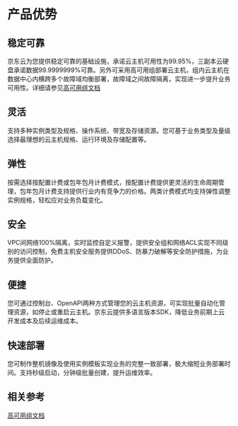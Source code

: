 # 产品优势
## 稳定可靠
京东云为您提供稳定可靠的基础设施，承诺云主机可用性为99.95%，三副本云硬盘承诺数据99.9999999%可靠。另外可采用高可用组部署云主机，组内云主机在数据中心内横跨多个故障域均衡部署，故障域之间故障隔离，实现进一步提升业务可用性。详细请参见[高可用组文档](../../Availability-Group/Introduction/Overview.md)
## 灵活
支持多种实例类型及规格、操作系统、带宽及存储资源。您可基于业务类型及量级选择最理想的云主机规格、运行环境及存储配置等。
## 弹性 
按需选择按配置计费或包年包月计费模式，按配置计费提供更灵活的生命周期管理，包年包月计费支持提供行业内有竞争力的价格。两类计费模式均支持弹性调整实例规格，轻松应对业务负载变化。
## 安全
VPC间网络100%隔离，实时监控自定义报警，提供安全组和网络ACL实现不同级别的访问控制，免费主机安全服务提供DDoS、防暴力破解等安全防护措施，为业务提供全面防护。
## 便捷
您可通过控制台、OpenAPI两种方式管理您的云主机资源，可实现批量自动化管理资源，如停止或重启云主机。京东云提供多语言版本SDK，降低业务前期上云开发成本及后续运维成本。
## 快速部署
您可制作整机镜像及使用实例模板实现业务的完整一致部署，极大缩短业务部署时间。支持秒级启动，分钟级批量创建，提升运维效率。

## 相关参考

[高可用组文档](../../Availability-Group/Introduction/Overview.md)



